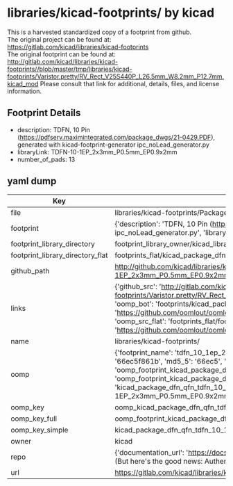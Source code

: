 # libraries/kicad-footprints/ by kicad  
This is a harvested standardized copy of a footprint from github.  
The original project can be found at:  
https://gitlab.com/kicad/libraries/kicad-footprints  
The original footprint can be found at:
http://gitlab.com/kicad/libraries/kicad-footprints//blob/master/tmp/libraries/kicad-footprints/Varistor.pretty/RV_Rect_V25S440P_L26.5mm_W8.2mm_P12.7mm.kicad_mod
Please consult that link for additional, details, files, and license information.  
## Footprint Details
* description: TDFN, 10 Pin (https://pdfserv.maximintegrated.com/package_dwgs/21-0429.PDF), generated with kicad-footprint-generator ipc_noLead_generator.py  
* libraryLink: TDFN-10-1EP_2x3mm_P0.5mm_EP0.9x2mm  
* number_of_pads: 13  
## yaml dump  
| Key | Value |  
| --- | --- |  
| file | libraries/kicad-footprints/Package_DFN_QFN.pretty/TDFN-10-1EP_2x3mm_P0.5mm_EP0.9x2mm.kicad_mod |  
| footprint | {'description': 'TDFN, 10 Pin (https://pdfserv.maximintegrated.com/package_dwgs/21-0429.PDF), generated with kicad-footprint-generator ipc_noLead_generator.py', 'libraryLink': 'TDFN-10-1EP_2x3mm_P0.5mm_EP0.9x2mm', 'number_of_pads': 13} |  
| footprint_library_directory | footprint_library_owner/kicad_libraries/kicad-footprints/ |  
| footprint_library_directory_flat | footprints_flat/kicad_package_dfn_qfn_tdfn_10_1ep_2x3mm_p0_5mm_ep0_9x2mm/working |  
| github_path | http://github.com/kicad/libraries/kicad-footprints//blob/master/tmp/libraries/kicad-footprints/Package_DFN_QFN.pretty/TDFN-10-1EP_2x3mm_P0.5mm_EP0.9x2mm.kicad_mod |  
| links | {'github_src': 'http://gitlab.com/kicad/libraries/kicad-footprints//blob/master/tmp/libraries/kicad-footprints/Varistor.pretty/RV_Rect_V25S440P_L26.5mm_W8.2mm_P12.7mm.kicad_mod', 'github_src_repo': 'https://gitlab.com/kicad/libraries/kicad-footprints', 'oomp_bot': 'footprints/kicad_package_dfn_qfn_tdfn_10_1ep_2x3mm_p0_5mm_ep0_9x2mm/working', 'oomp_bot_github': 'https://github.com/oomlout/oomlout_oomp_footprint_bot/tree/main/footprints/kicad_package_dfn_qfn_tdfn_10_1ep_2x3mm_p0_5mm_ep0_9x2mm/working', 'oomp_src_flat': 'footprints_flat/footprints_flat/kicad_package_dfn_qfn_tdfn_10_1ep_2x3mm_p0_5mm_ep0_9x2mm/working', 'oomp_src_flat_github': 'https://github.com/oomlout/oomlout_oomp_footprint_src/tree/main/footprints_flat/kicad_package_dfn_qfn_tdfn_10_1ep_2x3mm_p0_5mm_ep0_9x2mm/working'} |  
| name | libraries/kicad-footprints/ |  
| oomp | {'footprint_name': 'tdfn_10_1ep_2x3mm_p0_5mm_ep0_9x2mm', 'library_name': 'package_dfn_qfn', 'md5': '66ec5f861b48776a6c4d4210510c57bd', 'md5_10': '66ec5f861b', 'md5_5': '66ec5', 'md5_6': '66ec5f', 'oomp_key': 'oomp_kicad_package_dfn_qfn_tdfn_10_1ep_2x3mm_p0_5mm_ep0_9x2mm', 'oomp_key_extra': 'oomp_footprint_kicad_package_dfn_qfn_tdfn_10_1ep_2x3mm_p0_5mm_ep0_9x2mm', 'oomp_key_full': 'oomp_footprint_kicad_package_dfn_qfn_tdfn_10_1ep_2x3mm_p0_5mm_ep0_9x2mm_66ec5f', 'oomp_key_simple': 'kicad_package_dfn_qfn_tdfn_10_1ep_2x3mm_p0_5mm_ep0_9x2mm', 'original_filename': 'libraries/kicad-footprints/Package_DFN_QFN.pretty/TDFN-10-1EP_2x3mm_P0.5mm_EP0.9x2mm.kicad_mod', 'owner_name': 'kicad'} |  
| oomp_key | oomp_kicad_package_dfn_qfn_tdfn_10_1ep_2x3mm_p0_5mm_ep0_9x2mm |  
| oomp_key_full | oomp_footprint_kicad_package_dfn_qfn_tdfn_10_1ep_2x3mm_p0_5mm_ep0_9x2mm |  
| oomp_key_simple | kicad_package_dfn_qfn_tdfn_10_1ep_2x3mm_p0_5mm_ep0_9x2mm |  
| owner | kicad |  
| repo | {'documentation_url': 'https://docs.github.com/rest/overview/resources-in-the-rest-api#rate-limiting', 'message': "API rate limit exceeded for 84.66.173.59. (But here's the good news: Authenticated requests get a higher rate limit. Check out the documentation for more details.)"} |  
| url | https://gitlab.com/kicad/libraries/kicad-footprints |  

